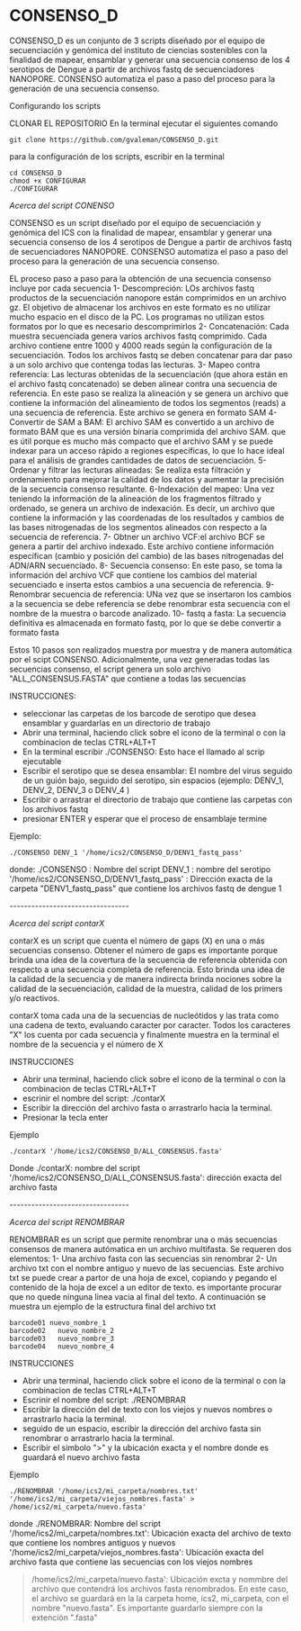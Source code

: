 # CONSENSO_D
CONSENSO_D es un conjunto de 3 scripts diseñado por el equipo de secuenciación y genómica del instituto de ciencias sostenibles con la finalidad de mapear, ensamblar y generar una secuencia consenso de los 4 serotipos de Dengue a partir de archivos fastq de secuenciadores NANOPORE.
CONSENSO automatiza el paso a paso del proceso para la generación de una secuencia consenso.

Configurando los scripts

CLONAR EL REPOSITORIO
En la terminal ejecutar el siguientes comando
```
git clone https://github.com/gvaleman/CONSENSO_D.git
```
para la configuración de los scripts, escribir en la terminal
```
cd CONSENSO_D
chmod +x CONFIGURAR
./CONFIGURAR
```
*Acerca del script CONENSO*

CONSENSO es un script diseñado por el equipo de secuenciación y genómica del ICS con la finalidad de mapear, ensamblar y generar una secuencia consenso de los 4 serotipos de Dengue a partir de archivos fastq de secuenciadores NANOPORE.
CONSENSO automatiza el paso a paso del proceso para la generación de una secuencia consenso.

EL proceso paso a paso para la obtención de una secuencia consenso incluye por cada secuencia
   1- Descompreción: LOs archivos fastq productos de la secuenciación nanopore están comprimidos en un archivo gz. El objetivo de almacenar los archivos en este formato es no utilizar mucho espacio en el disco de la PC. Los programas no utilizan estos formatos por lo que es necesario descomprimirlos
   2- Concatenación: Cada muestra secuenciada genera varios archivos fastq comprimido. Cada archivo contiene entre 1000 y 4000 reads según la configuración de la secuenciación. Todos los archivos fastq se deben concatenar para dar paso a un solo archivo que contenga todas las lecturas.
   3- Mapeo contra referencia: Las lecturas obtenidas de la secuenciación (que ahora están en el archivo fastq concatenado) se deben alinear contra una secuencia de referencia. En este paso se realiza la alineación y se genera un archivo que contiene la información del alineamiento de todos los segmentos (reads) a una secuencia de referencia. Este archivo se genera en formato SAM
   4- Convertir de SAM a BAM: El archivo SAM es convertido a un archivo de formato BAM que es una versión binaria comprimida del archivo SAM. que es útil porque es mucho más compacto que el archivo SAM y se puede indexar para un acceso rápido a regiones específicas, lo que lo hace ideal para el análisis de grandes cantidades de datos de secuenciación.
   5- Ordenar y filtrar las lecturas alineadas: Se realiza esta filtración y ordenamiento para mejorar la calidad de los datos y aumentar la precisión de la secuencia consenso resultante.
   6-Indexación del mapeo: Una vez teniendo la información de la alineación de los fragmentos filtrado y ordenado, se genera un archivo de indexación. Es decir, un archivo que contiene la información y las coordenadas de los resultados y cambios de las bases nitrogenadas de los segmentos alineados con respecto a la secuencia de referencia. 
   7- Obtner un archivo VCF:el archivo BCF se genera a partir del archivo indexado. Este archivo contiene información específican (cambio y posición del cambio) de las bases nitrogenadas del ADN/ARN secuenciado. 
   8- Secuencia consenso: En este paso, se toma la información del archivo VCF que contiene los cambios del material secuenciado e inserta estos cambios a una secuencia de referencia. 
   9- Renombrar secuencia de referencia: UNa vez que se insertaron los cambios a la secuencia se debe referencia se debe renombrar esta secuencia con el nombre de la muestra o barcode analizado.
   10- fastq a fasta: La secuencia definitiva es almacenada en formato fastq, por lo que se debe convertir a formato fasta

Estos 10 pasos son realizados muestra por muestra y de manera automática por el scipt CONSENSO. Adicionalmente, una vez generadas todas las secuencias consenso, el script genera un solo archivo "ALL_CONSENSUS.FASTA" que contiene a todas las secuencias

INSTRUCCIONES:
- seleccionar las carpetas de los barcode de serotipo que desea ensamblar y guardarlas en un directorio de trabajo
- Abrir una terminal, haciendo click sobre el icono de la terminal o con la combinacion de teclas CTRL+ALT+T
- En la terminal escribir ./CONSENSO: Esto hace el llamado al scrip ejecutable
- Escribir el serotipo que se desea ensamblar: El nombre del virus seguido de un guión bajo, seguido del serotipo, sin espacios (ejemplo: DENV_1, DENV_2, DENV_3 o DENV_4 )
- Escribir o arrastrar el directorio de trabajo que contiene las carpetas con los archivos fastq
- presionar ENTER y esperar que el proceso de ensamblaje termine

Ejemplo:
```
./CONSENSO DENV_1 '/home/ics2/CONSENSO_D/DENV1_fastq_pass'
```
  donde:
./CONSENSO : Nombre del script
DENV_1 : nombre del serotipo
'/home/ics2/CONSENSO_D/DENV1_fastq_pass' : Dirección exacta de la carpeta "DENV1_fastq_pass" que contiene los archivos fastq de dengue 1


*---------------------------------* 


*Acerca del script contarX*

contarX es un script que cuenta el número de gaps (X) en una o más secuencias consenso.
Obtener el número de gaps es importante porque brinda una idea de la covertura de la secuencia de referencia obtenida con respecto a una secuencia completa de referencia. Esto brinda una idea de la calidad de la secuencia y de manera indirecta brinda nociones sobre la calidad de la secuenciación, calidad de la muestra, calidad de los primers y/o reactivos.

contarX toma cada una de la secuencias de nucleótidos y las trata como una cadena de texto, evaluando caracter por caracter. Todos los caracteres "X" los cuenta por cada secuencia y finalmente muestra en la terminal el nombre de la secuencia y el número de X

INSTRUCCIONES
- Abrir una terminal, haciendo click sobre el icono de la terminal o con la combinacion de teclas CTRL+ALT+T
- escrinir el nombre del script: ./contarX
- Escribir la dirección del archivo fasta o arrastrarlo hacia la terminal.
- Presionar la tecla enter

Ejemplo
```
./contarX '/home/ics2/CONSENSO_D/ALL_CONSENSUS.fasta'
```
      
 Donde
   ./contarX: nombre del script
   '/home/ics2/CONSENSO_D/ALL_CONSENSUS.fasta': dirección exacta del archivo fasta 
   
   
   *---------------------------------* 


*Acerca del script RENOMBRAR*

RENOMBRAR es un script que permite renombrar una o más secuencias consensos de manera autómatica en un archivo multifasta.
Se requeren dos elementos:
 1- Una archivo fasta con las secuencias sin renombrar
 2- Un archivo txt con el nombre antiguo y nuevo de las secuencias. Este archivo txt se puede crear a partor de una hoja de excel, copiando y pegando el contenido de la hoja de excel a un editor de texto. es importante procurar que no quede ninguna linea vacia al final del texto. A continuación se muestra un ejemplo de la estructura final del archivo txt
 ```
barcode01 nuevo_nombre_1
barcode02	nuevo_nombre_2
barcode03	nuevo_nombre_3
barcode04	nuevo_nombre_4
```

INSTRUCCIONES
- Abrir una terminal, haciendo click sobre el icono de la terminal o con la combinacion de teclas CTRL+ALT+T
- Escrinir el nombre del script: ./RENOMBRAR
- Escribir la dirección del de texto con los viejos y nuevos nombres o arrastrarlo hacia la terminal.
- seguido de un espacio, escribir la dirección del archivo fasta sin renombrar o arrastrarlo hacia la terminal.
- Escribir el simbolo ">" y la ubicación exacta y el nombre donde es guardará el nuevo archivo fasta

Ejemplo
```
./RENOMBRAR '/home/ics2/mi_carpeta/nombres.txt'  '/home/ics2/mi_carpeta/viejos_nombres.fasta' > /home/ics2/mi_carpeta/nuevo.fasta'
```

  donde
 ./RENOMBRAR: Nombre del script
 '/home/ics2/mi_carpeta/nombres.txt': Ubicación exacta del archivo de texto que contiene los nombres antiguos y nuevos
 '/home/ics2/mi_carpeta/viejos_nombres.fasta': Ubicación exacta del archivo fasta que contiene las secuencias con los viejos nombres
  > /home/ics2/mi_carpeta/nuevo.fasta': Ubicación excta y nommbre del archivo que contendrá los archivos fasta renombrados. En este caso, el archivo se guardará en la la carpeta home, ics2, mi_carpeta, con el nombre "nuevo.fasta". Es importante guardarlo siempre con la extención ".fasta"
 
